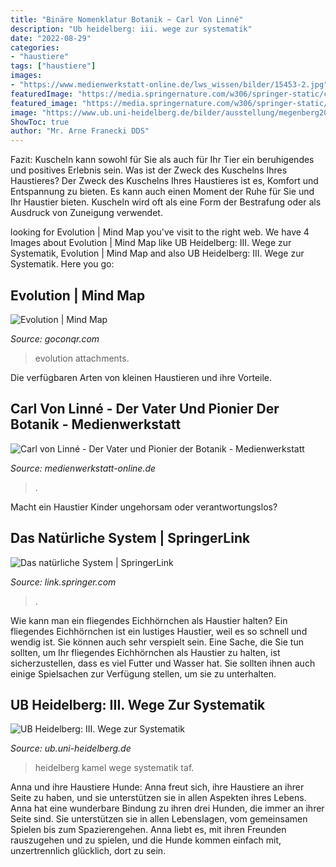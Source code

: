 ```yaml
---
title: "Binäre Nomenklatur Botanik ~ Carl Von Linné"
description: "Ub heidelberg: iii. wege zur systematik"
date: "2022-08-29"
categories:
- "haustiere"
tags: ["haustiere"]
images:
- "https://www.medienwerkstatt-online.de/lws_wissen/bilder/15453-2.jpg"
featuredImage: "https://media.springernature.com/w306/springer-static/cover/book/978-3-642-39400-3.jpg"
featured_image: "https://media.springernature.com/w306/springer-static/cover/book/978-3-642-39400-3.jpg"
image: "https://www.ub.uni-heidelberg.de/bilder/ausstellung/megenberg2009/virtuelleausstellung/exponate/sektion3/III_05.jpg"
ShowToc: true
author: "Mr. Arne Franecki DDS"
---
```



Fazit: Kuscheln kann sowohl für Sie als auch für Ihr Tier ein beruhigendes und positives Erlebnis sein.
Was ist der Zweck des Kuschelns Ihres Haustieres?
Der Zweck des Kuschelns Ihres Haustieres ist es, Komfort und Entspannung zu bieten. Es kann auch einen Moment der Ruhe für Sie und Ihr Haustier bieten. Kuscheln wird oft als eine Form der Bestrafung oder als Ausdruck von Zuneigung verwendet.

	

		
looking for Evolution | Mind Map you've visit to the right web. We have 4 Images about Evolution | Mind Map like UB Heidelberg: III. Wege zur Systematik, Evolution | Mind Map and also UB Heidelberg: III. Wege zur Systematik. Here you go:
		
    
## Evolution | Mind Map

<img loading=lazy src="https://cdn.goconqr.com/uploads/media/image/15309861/desktop_99dc4b17-6127-4c0a-8267-1b1b94d3aa07.PNG" onerror="this.onerror=null;this.src='https://tse2.mm.bing.net/th?id=OIP.777xyG4joziU9D1pNhBsVgHaEG&amp;pid=15.1';" alt="Evolution | Mind Map">

_Source: goconqr.com_

>evolution attachments. 

	

Die verfügbaren Arten von kleinen Haustieren und ihre Vorteile.

    
## Carl Von Linné - Der Vater Und Pionier Der Botanik - Medienwerkstatt

<img loading=lazy src="https://www.medienwerkstatt-online.de/lws_wissen/bilder/15453-2.jpg" onerror="this.onerror=null;this.src='https://tse2.mm.bing.net/th?id=OIP.JPzYi7Q4Gc44Mpgk7JTufgHaIo&amp;pid=15.1';" alt="Carl von Linné - Der Vater und Pionier der Botanik - Medienwerkstatt">

_Source: medienwerkstatt-online.de_

>. 

	

Macht ein Haustier Kinder ungehorsam oder verantwortungslos?

    
## Das Natürliche System | SpringerLink

<img loading=lazy src="https://media.springernature.com/w306/springer-static/cover/book/978-3-642-39400-3.jpg" onerror="this.onerror=null;this.src='https://tse1.mm.bing.net/th?id=OIP.e8UCY7YvEdLcvu8XpoMFxAAAAA&amp;pid=15.1';" alt="Das natürliche System | SpringerLink">

_Source: link.springer.com_

>. 

	

Wie kann man ein fliegendes Eichhörnchen als Haustier halten?
Ein fliegendes Eichhörnchen ist ein lustiges Haustier, weil es so schnell und wendig ist. Sie können auch sehr verspielt sein. Eine Sache, die Sie tun sollten, um Ihr fliegendes Eichhörnchen als Haustier zu halten, ist sicherzustellen, dass es viel Futter und Wasser hat. Sie sollten ihnen auch einige Spielsachen zur Verfügung stellen, um sie zu unterhalten.

    
## UB Heidelberg: III. Wege Zur Systematik

<img loading=lazy src="https://www.ub.uni-heidelberg.de/bilder/ausstellung/megenberg2009/virtuelleausstellung/exponate/sektion3/III_05.jpg" onerror="this.onerror=null;this.src='https://tse4.mm.bing.net/th?id=OIP.yJxICy-LadqVh3PxBqJgIwHaJo&amp;pid=15.1';" alt="UB Heidelberg: III. Wege zur Systematik">

_Source: ub.uni-heidelberg.de_

>heidelberg kamel wege systematik taf. 

	

Anna und ihre Haustiere Hunde: Anna freut sich, ihre Haustiere an ihrer Seite zu haben, und sie unterstützen sie in allen Aspekten ihres Lebens.
Anna hat eine wunderbare Bindung zu ihren drei Hunden, die immer an ihrer Seite sind. Sie unterstützen sie in allen Lebenslagen, vom gemeinsamen Spielen bis zum Spazierengehen. Anna liebt es, mit ihren Freunden rauszugehen und zu spielen, und die Hunde kommen einfach mit, unzertrennlich glücklich, dort zu sein.

